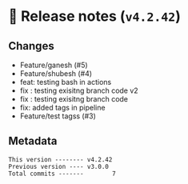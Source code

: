 # 🎁 Release notes (`v4.2.42`)

## Changes
- Feature/ganesh (#5)
- Feature/shubesh (#4)
- feat: testing bash in actions
- fix : testing exisitng branch code v2
- fix : testing exisitng branch code
- fix: added tags in pipeline
- Feature/test tagss (#3)

## Metadata
```
This version -------- v4.2.42
Previous version ---- v3.0.0
Total commits -------        7
```
